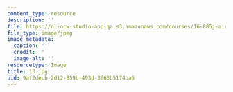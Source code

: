 ```yaml
---
content_type: resource
description: ''
file: https://ol-ocw-studio-app-qa.s3.amazonaws.com/courses/16-885j-aircraft-systems-engineering-fall-2005/9af2decb2d12859b493d3f63b5174ba6_13.jpg
file_type: image/jpeg
image_metadata:
  caption: ''
  credit: ''
  image-alt: ''
resourcetype: Image
title: 13.jpg
uid: 9af2decb-2d12-859b-493d-3f63b5174ba6
---
```

